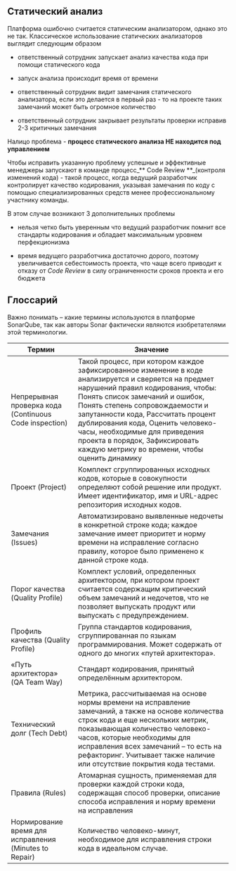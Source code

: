 Статический анализ
------------------

Платформа ошибочно считается статическим анализатором, однако это не так.
Классическое использование статических анализаторов выглядит следующим образом

-   ответственный сотрудник запускает анализ качества кода при помощи
    статического кода

-   запуск анализа происходит время от времени

-   ответственный сотрудник видит замечания статического анализатора, если это
    делается в первый раз - то на проекте таких замечаний может быть огромное
    количество

-   ответственный сотрудник закрывает результаты проверки исправив 2-3 критичных
    замечания

Налицо проблема - **процесс статического анализа НЕ находится под управлением**

Чтобы исправить указанную проблему успешные и эффективные менеджеры запускают в
команде процесс_\*\* Code Review \*\*_(контроля изменений кода) - такой процесс,
когда ведущий разработчик контролирует качество кодирования, указывая замечания
по коду с помощью специализированных средств менее профессиональному участнику
команды.

В этом случае возникают 3 дополнительных проблемы

-   нельзя четко быть уверенным что ведущий разработчик помнит все стандарты
    кодирования и обладает максимальным уровнем перфекционизма

-   время ведущего разработчика достаточно дорого, поэтому увеличивается
    себестоимость проекта, что чаще всего приводит к отказу от *Code Review* в
    силу ограниченности сроков проекта и его бюджета

Глоссарий
---------

Важно понимать – какие термины используются в платформе SonarQube, так как
авторы Sonar фактически являются изобретателями этой терминологии.

| **Термин**                                             | **Значение**                                                                                                                                                                                                                                                                                                                                                                                                   |
|--------------------------------------------------------|----------------------------------------------------------------------------------------------------------------------------------------------------------------------------------------------------------------------------------------------------------------------------------------------------------------------------------------------------------------------------------------------------------------|
| Непрерывная проверка кода (Continuous Code inspection) | Такой процесс, при котором каждое зафиксированное изменение в коде анализируется и сверяется на предмет нарушений правил кодирования, чтобы: Понять список замечаний и ошибок, Понять степень сопровождаемости и запутанности кода, Рассчитать процент дублирования кода, Оценить человеко-часы, необходимые для приведения проекта в порядок, Зафиксировать каждую метрику во времени, чтобы оценить динамику |
| Проект (Project)                                       | Комплект сгруппированных исходных кодов, которые в совокупности определяют собой решение или продукт. Имеет идентификатор, имя и URL-адрес репозитория исходных кодов.                                                                                                                                                                                                                                         |
| Замечания (Issues)                                     | Автоматизировано выявленные недочеты в конкретной строке кода; каждое замечание имеет приоритет и норму времени на исправление согласно правилу, которое было применено к данной строке кода.                                                                                                                                                                                                                  |
| Порог качества (Quality Profile)                       | Комплект условий, определенных архитектором, при котором проект считается содержащим критический объем замечаний и недочетов, что не позволяет выпускать продукт или выпускать с предупреждением.                                                                                                                                                                                                              |
| Профиль качества (Quality Profile)                     | Группа стандартов кодирования, сгруппированная по языкам программирования. Может содержать от одного до многих «путей архитектора».                                                                                                                                                                                                                                                                            |
| «Путь архитектора» (QA Team Way)                       | Стандарт кодирования, принятый определённым архитектором.                                                                                                                                                                                                                                                                                                                                                      |
| Технический долг (Tech Debt)                           | Метрика, рассчитываемая на основе нормы времени на исправление замечаний, а также на основе количества строк кода и еще нескольких метрик, показывающая количество человеко-часов, которые необходимы для исправления всех замечаний – то есть на рефакторинг. Учитывает также наличие или отсутствие покрытия кода тестами.                                                                                   |
| Правила (Rules)                                        | Атомарная сущность, применяемая для проверки каждой строки кода, содержащая способ проверки, описание способа исправления и норму времени на исправления                                                                                                                                                                                                                                                       |
| Нормирование время для исправления (Minutes to Repair) | Количество человеко-минут, необходимое для исправления строки кода в идеальном случае.                                                                                                                                                                                                                                                                                                                         |
